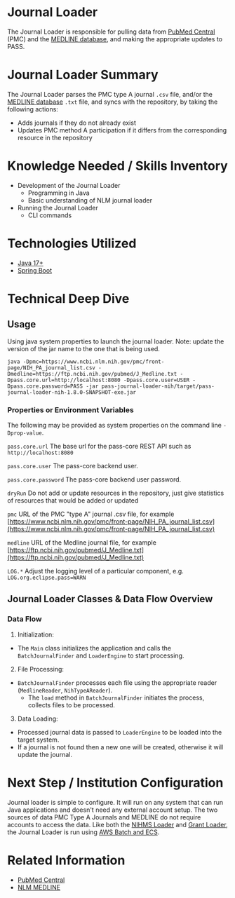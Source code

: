 # Journal Loader

The Journal Loader is responsible for pulling data from [PubMed Central](https://www.ncbi.nlm.nih.gov/pmc/) (PMC) and the [MEDLINE database](https://www.nlm.nih.gov/medline/medline_home.html), and making the appropriate updates to PASS.

# Journal Loader Summary

The Journal Loader parses the PMC type A journal `.csv` file, and/or the [MEDLINE database](https://www.nlm.nih.gov/medline/medline_home.html) `.txt` file, and syncs with the repository, by taking the following actions:

- Adds journals if they do not already exist
- Updates PMC method A participation if it differs from the corresponding resource in the repository

# Knowledge Needed / Skills Inventory

- Development of the Journal Loader
    - Programming in Java
    - Basic understanding of NLM journal loader
- Running the Journal Loader
    - CLI commands

# Technologies Utilized

- [Java 17+](https://www.oracle.com/java/technologies/downloads/)
- [Spring Boot](https://spring.io/projects/spring-boot)

# Technical Deep Dive

## Usage

Using java system properties to launch the journal loader. Note: update the version of the jar name to the one that is being used.

```shell
java -Dpmc=https://www.ncbi.nlm.nih.gov/pmc/front-page/NIH_PA_journal_list.csv -Dmedline=https://ftp.ncbi.nih.gov/pubmed/J_Medline.txt -Dpass.core.url=http://localhost:8080 -Dpass.core.user=USER -Dpass.core.password=PASS -jar pass-journal-loader-nih/target/pass-journal-loader-nih-1.8.0-SNAPSHOT-exe.jar
```

### Properties or Environment Variables

The following may be provided as system properties on the command line `-Dprop-value`.

`pass.core.url`
The base url for the pass-core REST API such as `http://localhost:8080`

`pass.core.user`
The pass-core backend user.

`pass.core.password`
The pass-core backend user password.

`dryRun`
Do not add or update resources in the repository, just give statistics of resources that would be added or updated

`pmc`
URL of the PMC "type A" journal .csv file, for example
[https://www.ncbi.nlm.nih.gov/pmc/front-page/NIH_PA_journal_list.csv](https://www.ncbi.nlm.nih.gov/pmc/front-page/NIH_PA_journal_list.csv)

`medline`
URL of the Medline journal file, for example
[https://ftp.ncbi.nih.gov/pubmed/J_Medline.txt](https://ftp.ncbi.nih.gov/pubmed/J_Medline.txt)

`LOG.*`
Adjust the logging level of a particular component, e.g. `LOG.org.eclipse.pass=WARN`

## Journal Loader Classes & Data Flow Overview

### Data Flow

1. Initialization:

  - The `Main` class initializes the application and calls the `BatchJournalFinder` and `LoaderEngine` to start processing.

2. File Processing:

  - `BatchJournalFinder` processes each file using the appropriate reader (`MedlineReader`, `NihTypeAReader`).
    - The `load` method in `BatchJournalFinder` initiates the process, collects files to be processed.

3. Data Loading:

  - Processed journal data is passed to `LoaderEngine` to be loaded into the target system.
  - If a journal is not found then a new one will be created, otherwise it will update the journal.


# Next Step / Institution Configuration

Journal loader is simple to configure. It will run on any system that can run Java applications and doesn't need any external account setup. The two sources of data PMC Type A Journals and MEDLINE do not require accounts to access the data. Like both the [NIHMS Loader](./nihms-loader.md) and [Grant Loader](./grant-loader.md), the Journal Loader is run using [AWS Batch and ECS](../../welcome-guide/deployment-architecture.md#pass-deployment-architecture).

# Related Information

- [PubMed Central](https://www.ncbi.nlm.nih.gov/pmc/)
- [NLM MEDLINE](https://www.nlm.nih.gov/medline/medline_overview.html)